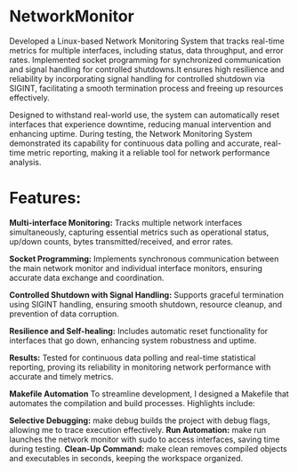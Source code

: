 # NetworkMonitor
Developed a Linux-based Network Monitoring System that tracks real-time metrics for multiple interfaces, including status, data throughput, and error rates. Implemented socket programming for synchronized communication and signal handling for controlled shutdowns.It ensures high resilience and reliability by incorporating signal handling for controlled shutdown via SIGINT, facilitating a smooth termination process and freeing up resources effectively.

Designed to withstand real-world use, the system can automatically reset interfaces that experience downtime, reducing manual intervention and enhancing uptime. During testing, the Network Monitoring System demonstrated its capability for continuous data polling and accurate, real-time metric reporting, making it a reliable tool for network performance analysis.

# Features:

**Multi-interface Monitoring:** Tracks multiple network interfaces simultaneously, capturing essential metrics such as operational status, up/down counts, bytes transmitted/received, and error rates.

**Socket Programming:** Implements synchronous communication between the main network monitor and individual interface monitors, ensuring accurate data exchange and coordination.

**Controlled Shutdown with Signal Handling:** Supports graceful termination using SIGINT handling, ensuring smooth shutdown, resource cleanup, and prevention of data corruption.

**Resilience and Self-healing:** Includes automatic reset functionality for interfaces that go down, enhancing system robustness and uptime.

**Results:** Tested for continuous data polling and real-time statistical reporting, proving its reliability in monitoring network performance with accurate and timely metrics.

**Makefile Automation**
To streamline development, I designed a Makefile that automates the compilation and build processes. Highlights include:

**Selective Debugging:** make debug builds the project with debug flags, allowing me to trace execution effectively.
**Run Automation:** make run launches the network monitor with sudo to access interfaces, saving time during testing.
**Clean-Up Command:** make clean removes compiled objects and executables in seconds, keeping the workspace organized.

